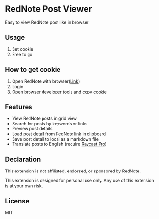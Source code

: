# RedNote Post Viewer

Easy to view RedNote post like in browser

## Usage

1. Set cookie
2. Free to go

## How to get cookie

1. Open RedNote with browser([Link](https://www.xiaohongshu.com/explore))
2. Login
3. Open browser developer tools and copy cookie

## Features

- View RedNote posts in grid view
- Search for posts by keywords or links
- Preview post details
- Load post detail from RedNote link in clipboard
- Save post detail to local as a markdown file
- Translate posts to English (require [Raycast Pro](https://raycast.com/pro))

## Declaration

This extension is not affiliated, endorsed, or sponsored by RedNote.

This extension is designed for personal use only. Any use of this extension is at your own risk.

## License

MIT
